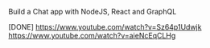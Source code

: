Build a Chat app with NodeJS, React and GraphQL

[DONE]
https://www.youtube.com/watch?v=Sz64p1Udwjk
https://www.youtube.com/watch?v=aieNcEqCLHg
